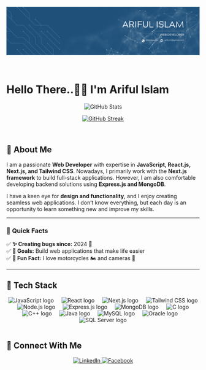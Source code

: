 ![Ariful Islam](https://raw.githubusercontent.com/Arifulit/Arifulit/main/github-banner.png)

</br>

# **Hello There..👋🏽  I'm Ariful Islam**  
 

<p align="center">
  <img src="https://github-readme-stats.vercel.app/api?username=arifulit&show_icons=true&count_private=true&theme=dark&hide_border=false&rank_icon=github" alt="GitHub Stats" width="500"/>
</p>

<p align="center">
  <a href="https://git.io/streak-stats">
    <img src="https://nirzak-streak-stats.vercel.app?user=arifulit&theme=dark" alt="GitHub Streak" />
  </a>
</p>
</br>

## 🌟 **About Me**  

<p align="left">
I am a passionate <strong>Web Developer</strong> with expertise in <strong>JavaScript, React.js, Next.js, and Tailwind CSS</strong>. Nowadays, I primarily work with the <strong>Next.js framework</strong> to build full-stack applications. However, I am also comfortable developing backend solutions using <strong>Express.js and MongoDB</strong>.  

I have a keen eye for <strong>design and functionality</strong>, and I enjoy creating seamless web applications. I don’t know everything, but each day is an opportunity to learn something new and improve my skills.
</p>

---

### 🎯 **Quick Facts**  
✅ **✨ Creating bugs since:** 2024 🐛  
✅ **🎯 Goals:** Build web applications that make life easier  
✅ **🎲 Fun Fact:** I love motorcycles 🏍️ and cameras 📸

---

## 🚀 **Tech Stack**  

<div align="center">
  <img src="https://skillicons.dev/icons?i=js" height="40" alt="JavaScript logo" />
  <img width="12" />
  <img src="https://cdn.jsdelivr.net/gh/devicons/devicon/icons/react/react-original.svg" height="40" alt="React logo" />
  <img width="12" />
  <img src="https://cdn.jsdelivr.net/gh/devicons/devicon/icons/nextjs/nextjs-original.svg" height="40" alt="Next.js logo" />
  <img width="12" />
  <img src="https://cdn.simpleicons.org/tailwindcss/06B6D4" height="40" alt="Tailwind CSS logo" />
  <img width="12" />
  <img src="https://cdn.simpleicons.org/nodedotjs/339933" height="40" alt="Node.js logo" />
  <img width="12" />
  <img src="https://skillicons.dev/icons?i=express" height="40" alt="Express.js logo" />
  <img width="12" />
  <img src="https://cdn.simpleicons.org/mongodb/47A248" height="40" alt="MongoDB logo" />
  <img width="12" />
  
  <!-- Newly Added Icons -->
  <img src="https://skillicons.dev/icons?i=c" height="40" alt="C logo" />
  <img width="12" />
  <img src="https://skillicons.dev/icons?i=cpp" height="40" alt="C++ logo" />
  <img width="12" />
  <img src="https://skillicons.dev/icons?i=java" height="40" alt="Java logo" />
  <img width="12" />
  <img src="https://cdn.jsdelivr.net/gh/devicons/devicon/icons/mysql/mysql-original.svg" height="40" alt="MySQL logo" />
  <img width="12" />
  <img src="https://cdn.jsdelivr.net/gh/devicons/devicon/icons/oracle/oracle-original.svg" height="40" alt="Oracle logo" />
  <img width="12" />
  <img src="https://cdn.jsdelivr.net/gh/devicons/devicon/icons/microsoftsqlserver/microsoftsqlserver-plain.svg" height="40" alt="SQL Server logo" />
</div>

</br>

## 🔗 **Connect With Me**  

<p align="center">
  <a href="https://www.linkedin.com/in/ariful-islam15" target="_blank">
    <img src="https://img.shields.io/badge/LinkedIn-%230077B5.svg?style=for-the-badge&logo=linkedin&logoColor=white" alt="LinkedIn" />
  </a>
  <a href="https://www.facebook.com/arifuliit" target="_blank">
    <img src="https://img.shields.io/badge/Facebook-%231877F2.svg?style=for-the-badge&logo=facebook&logoColor=white" alt="Facebook" />
  </a>
</p>

